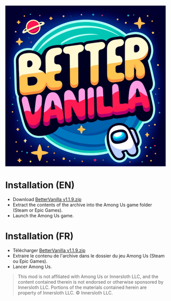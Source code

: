 ![Logo](https://github.com/EnoPM/EnoPM.BetterVanilla/blob/master/Images/BetterVanillaLogo.png)

# Installation (EN)
- Download [BetterVanilla v1.1.9.zip](https://github.com/EnoPM/EnoPM.BetterVanilla/releases/download/v1.1.9/BetterVanilla.v1.1.9.zip)
- Extract the contents of the archive into the Among Us game folder (Steam or Epic Games).
- Launch the Among Us game.

# Installation (FR)
- Télécharger [BetterVanilla v1.1.9.zip](https://github.com/EnoPM/EnoPM.BetterVanilla/releases/download/v1.1.9/BetterVanilla.v1.1.9.zip)
- Extraire le contenu de l'archive dans le dossier du jeu Among Us (Steam ou Epic Games).
- Lancer Among Us.

> This mod is not affiliated with Among Us or Innersloth LLC, and the content contained therein is not endorsed or otherwise sponsored by Innersloth LLC. Portions of the materials contained herein are property of Innersloth LLC. © Innersloth LLC.